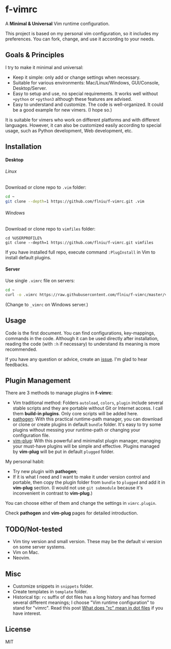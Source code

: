 # f-vimrc

A **Minimal & Universal** Vim runtime configuration.

This project is based on my personal vim configuration, so it includes my preferences. You can fork, change, and use it according to your needs.

## Goals & Principles

I try to make it minimal and universal:

* Keep it simple: only add or change settings when necessary.
* Suitable for various environments: Mac/Linux/Windows, GUI/Console, Desktop/Server.
* Easy to setup and use, no special requirements. It works well without `+python` or `+python3` although these features are advised.
* Easy to understand and customize. The code is well-organized. It could be a good example for new vimers. (I hope so.)

It is suitable for vimers who work on different platforms and with different languages. However, it can also be customized easily according to special usage, such as Python development, Web development, etc.

## Installation

#### Desktop

###### Linux

Download or clone repo to `.vim` folder:

```sh
cd ~
git clone --depth=1 https://github.com/flniu/f-vimrc.git .vim
```

###### Windows

Download or clone repo to `vimfiles` folder:

```dosbatch
cd %USERPROFILE%
git clone --depth=1 https://github.com/flniu/f-vimrc.git vimfiles
```

If you have installed full repo, execute command `:PlugInstall` in Vim to install default plugins.

#### Server

Use single `.vimrc` file on servers:

```sh
cd ~
curl -o .vimrc https://raw.githubusercontent.com/flniu/f-vimrc/master/vimrc
```

(Change to `_vimrc` on Windows server.)

## Usage

Code is the first document. You can find configurations, key-mappings, commands in the code. Although it can be used directly after installation, reading the code (with `:h` if necessary) to understand its meaning is more recommended.

If you have any question or advice, create an [issue](https://github.com/flniu/f-vimrc/issues/new). I'm glad to hear feedbacks.

## Plugin Management

There are 3 methods to manage plugins in **f-vimrc**:
* Vim traditional method:
  Folders `autoload`, `colors`, `plugin` include several stable scripts and they are portable without Git or Internet access. I call them **build-in plugins**. Only core scripts will be added here.
* [pathogen](https://github.com/tpope/vim-pathogen):
  With this practical runtime-path manager, you can download or clone or create plugins in default `bundle` folder. It's easy to try some plugins without messing your runtime-path or changing your configuration file.
* [vim-plug](https://github.com/junegunn/vim-plug):
  With this powerful and minimalist plugin manager, managing your must-have plugins will be simple and effective. Plugins managed by **vim-plug** will be put in default `plugged` folder.

My personal habit:
* Try new plugin with **pathogen**;
* If it is what I need and I want to make it under version control and portable, then copy the plugin folder from `bundle` to `plugged` and add it in **vim-plug** section. (I would not use `git submodule` because it's inconvenient in contrast to **vim-plug**.)

You can choose either of them and change the settings in `vimrc.plugin`.

Check **pathogen** and **vim-plug** pages for detailed introduction.

## TODO/Not-tested

* Vim tiny version and small version. These may be the default vi version on some server systems.
* Vim on Mac.
* Neovim.

## Misc

* Customize snippets in `snippets` folder.
* Create templates in `template` folder.
* Historical tip: `rc` suffix of dot files has a long history and has formed several different meanings; I choose "Vim runtime configuration" to stand for "vimrc". Read this post [What does "rc" mean in dot files](http://stackoverflow.com/questions/11030552/what-does-rc-mean-in-dot-files) if you have interest.

## License

MIT
